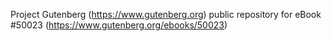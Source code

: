 Project Gutenberg (https://www.gutenberg.org) public repository for eBook #50023 (https://www.gutenberg.org/ebooks/50023)
